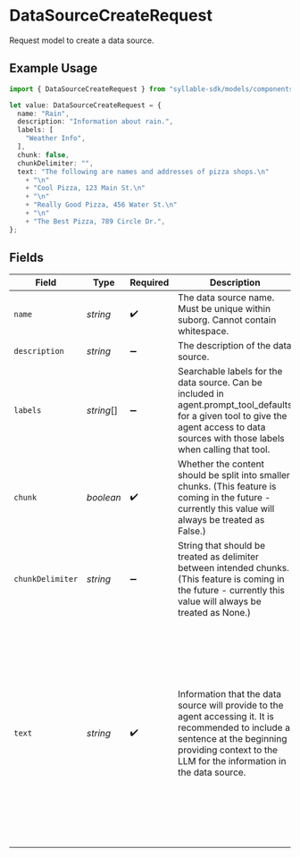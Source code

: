 # DataSourceCreateRequest

Request model to create a data source.

## Example Usage

```typescript
import { DataSourceCreateRequest } from "syllable-sdk/models/components";

let value: DataSourceCreateRequest = {
  name: "Rain",
  description: "Information about rain.",
  labels: [
    "Weather Info",
  ],
  chunk: false,
  chunkDelimiter: "",
  text: "The following are names and addresses of pizza shops.\n"
    + "\n"
    + "Cool Pizza, 123 Main St.\n"
    + "\n"
    + "Really Good Pizza, 456 Water St.\n"
    + "\n"
    + "The Best Pizza, 789 Circle Dr.",
};
```

## Fields

| Field                                                                                                                                                                                                  | Type                                                                                                                                                                                                   | Required                                                                                                                                                                                               | Description                                                                                                                                                                                            | Example                                                                                                                                                                                                |
| ------------------------------------------------------------------------------------------------------------------------------------------------------------------------------------------------------ | ------------------------------------------------------------------------------------------------------------------------------------------------------------------------------------------------------ | ------------------------------------------------------------------------------------------------------------------------------------------------------------------------------------------------------ | ------------------------------------------------------------------------------------------------------------------------------------------------------------------------------------------------------ | ------------------------------------------------------------------------------------------------------------------------------------------------------------------------------------------------------ |
| `name`                                                                                                                                                                                                 | *string*                                                                                                                                                                                               | :heavy_check_mark:                                                                                                                                                                                     | The data source name. Must be unique within suborg. Cannot contain whitespace.                                                                                                                         | Rain                                                                                                                                                                                                   |
| `description`                                                                                                                                                                                          | *string*                                                                                                                                                                                               | :heavy_minus_sign:                                                                                                                                                                                     | The description of the data source.                                                                                                                                                                    | Information about rain.                                                                                                                                                                                |
| `labels`                                                                                                                                                                                               | *string*[]                                                                                                                                                                                             | :heavy_minus_sign:                                                                                                                                                                                     | Searchable labels for the data source. Can be included in agent.prompt_tool_defaults for a given tool to give the agent access to data sources with those labels when calling that tool.               | [<br/>"Weather Info"<br/>]                                                                                                                                                                             |
| `chunk`                                                                                                                                                                                                | *boolean*                                                                                                                                                                                              | :heavy_check_mark:                                                                                                                                                                                     | Whether the content should be split into smaller chunks. (This feature is coming in the future - currently this value will always be treated as False.)                                                | false                                                                                                                                                                                                  |
| `chunkDelimiter`                                                                                                                                                                                       | *string*                                                                                                                                                                                               | :heavy_minus_sign:                                                                                                                                                                                     | String that should be treated as delimiter between intended chunks. (This feature is coming in the future - currently this value will always be treated as None.)                                      |                                                                                                                                                                                                        |
| `text`                                                                                                                                                                                                 | *string*                                                                                                                                                                                               | :heavy_check_mark:                                                                                                                                                                                     | Information that the data source will provide to the agent accessing it. It is recommended to include a sentence at the beginning providing context to the LLM for the information in the data source. | The following are names and addresses of pizza shops.<br/><br/>Cool Pizza, 123 Main St.<br/><br/>Really Good Pizza, 456 Water St.<br/><br/>The Best Pizza, 789 Circle Dr.                              |